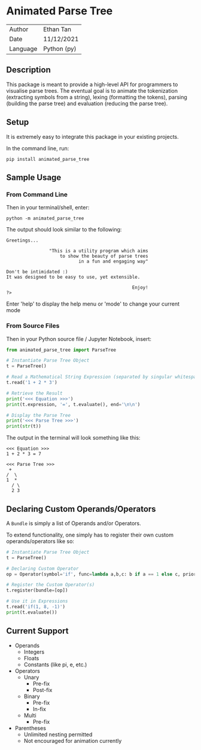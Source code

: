 # Animated Parse Tree

|               |                   |
|---------------|-------------------|
|   Author      |   Ethan Tan       |
|   Date        |   11/12/2021      |
|   Language    |   Python (py)     |

## Description

This package is meant to provide a high-level API for programmers to visualise parse trees. The eventual goal is to animate the tokenization (extracting symbols from a string), lexing (formatting the tokens), parsing (building the parse tree) and evaluation (reducing the parse tree).

## Setup

It is extremely easy to integrate this package in your existing projects.

In the command line, run:

```console
pip install animated_parse_tree
```

## Sample Usage

### From Command Line

Then in your terminal/shell, enter:

```console
python -m animated_parse_tree
```

The output should look similar to the following:

```console
Greetings...

                "This is a utility program which aims
                    to show the beauty of parse trees
                           in a fun and engaging way"

Don't be intimidated :)
It was designed to be easy to use, yet extensible.

                                               Enjoy!
?>
```

Enter 'help' to display the help menu or 'mode' to change your current mode

### From Source Files

Then in your Python source file / Jupyter Notebook, insert:

```python
from animated_parse_tree import ParseTree

# Instantiate Parse Tree Object
t = ParseTree()

# Read a Mathematical String Expression (separated by singular whitespace characters)
t.read('1 + 2 * 3')

# Retrieve the Result
print('<<< Equation >>>')
print(t.expression, '=', t.evaluate(), end='\n\n')

# Display the Parse Tree
print('<<< Parse Tree >>>')
print(str(t))
```

The output in the terminal will look something like this:

```console
<<< Equation >>>
1 + 2 * 3 = 7

<<< Parse Tree >>>
 +
/  \
1  *
  / \
  2 3
```

## Declaring Custom Operands/Operators

A `Bundle` is simply a list of Operands and/or Operators.

To extend functionality, one simply has to register their own custom operands/operators like so:

```python
# Instantiate Parse Tree Object
t = ParseTree()

# Declaring Custom Operator
op = Operator(symbol='if', func=lambda a,b,c: b if a == 1 else c, priority=7, kind='pre', operands=3)

# Register the Custom Operator(s)
t.register(bundle=[op])

# Use it in Expressions
t.read('if(1, 8, -1)')
print(t.evaluate())
```

## Current Support

* Operands
    * Integers
    * Floats
    * Constants (like pi, e, etc.)
* Operators
    * Unary
        * Pre-fix
        * Post-fix
    * Binary
        * Pre-fix
        * In-fix
    * Multi
        * Pre-fix
* Parentheses
    * Unlimited nesting permitted
    * Not encouraged for animation currently